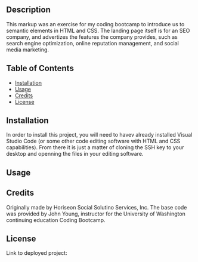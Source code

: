 <Semantic-Markup>

## Description

This markup was an exercise for my coding bootcamp to introduce us to semantic elements in HTML and CSS. The landing page itself is for an SEO company, and advertizes the features the company provides, such as search engine optimization, online reputation management, and social media marketing.

## Table of Contents
- [Installation](#installation)
- [Usage](#usage)
- [Credits](#credits)
- [License](#license)

## Installation

In order to install this project, you will need to havev already installed Visual Studio Code (or some other code editing software with HTML and CSS capabilities). From there it is just a matter of cloning the SSH key to your desktop and openning the files in your editing software.

## Usage

## Credits

Originally made by Horiseon Social Solutino Services, Inc. The base code was provided by John Young, instructor for the University of Washington continuing education Coding Bootcamp.

## License

Link to deployed project: 
